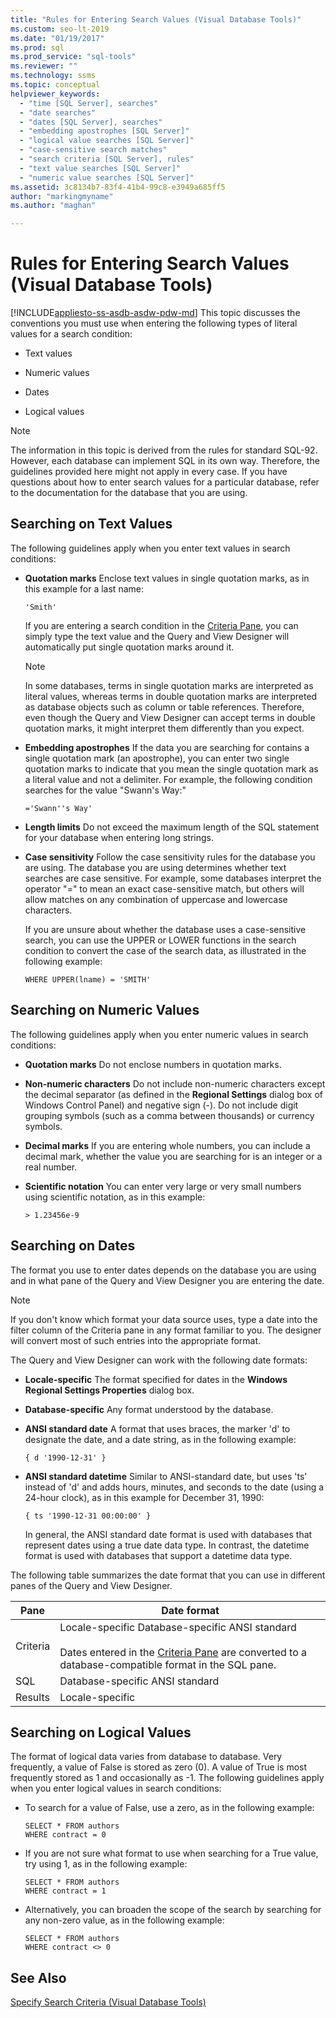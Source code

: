 ```yaml
---
title: "Rules for Entering Search Values (Visual Database Tools)"
ms.custom: seo-lt-2019
ms.date: "01/19/2017"
ms.prod: sql
ms.prod_service: "sql-tools"
ms.reviewer: ""
ms.technology: ssms
ms.topic: conceptual
helpviewer_keywords: 
  - "time [SQL Server], searches"
  - "date searches"
  - "dates [SQL Server], searches"
  - "embedding apostrophes [SQL Server]"
  - "logical value searches [SQL Server]"
  - "case-sensitive search matches"
  - "search criteria [SQL Server], rules"
  - "text value searches [SQL Server]"
  - "numeric value searches [SQL Server]"
ms.assetid: 3c8134b7-83f4-41b4-99c8-e3949a685ff5
author: "markingmyname"
ms.author: "maghan"

---
```

# Rules for Entering Search Values (Visual Database Tools)
[!INCLUDE[appliesto-ss-asdb-asdw-pdw-md](../../includes/appliesto-ss-asdb-asdw-pdw-md.md)]
This topic discusses the conventions you must use when entering the following types of literal values for a search condition:  
  
-   Text values  
  
-   Numeric values  
  
-   Dates  
  
-   Logical values  
  
> [!NOTE]  
> The information in this topic is derived from the rules for standard SQL-92. However, each database can implement SQL in its own way. Therefore, the guidelines provided here might not apply in every case. If you have questions about how to enter search values for a particular database, refer to the documentation for the database that you are using.  
  
## Searching on Text Values  
The following guidelines apply when you enter text values in search conditions:  
  
-   **Quotation marks** Enclose text values in single quotation marks, as in this example for a last name:  
  
    ```  
    'Smith'  
    ```  
  
    If you are entering a search condition in the [Criteria Pane](../../ssms/visual-db-tools/criteria-pane-visual-database-tools.md), you can simply type the text value and the Query and View Designer will automatically put single quotation marks around it.  
  
    > [!NOTE]  
    > In some databases, terms in single quotation marks are interpreted as literal values, whereas terms in double quotation marks are interpreted as database objects such as column or table references. Therefore, even though the Query and View Designer can accept terms in double quotation marks, it might interpret them differently than you expect.  
  
-   **Embedding apostrophes** If the data you are searching for contains a single quotation mark (an apostrophe), you can enter two single quotation marks to indicate that you mean the single quotation mark as a literal value and not a delimiter. For example, the following condition searches for the value "Swann's Way:"  
  
    ```  
    ='Swann''s Way'  
    ```  
  
-   **Length limits** Do not exceed the maximum length of the SQL statement for your database when entering long strings.  
  
-   **Case sensitivity** Follow the case sensitivity rules for the database you are using. The database you are using determines whether text searches are case sensitive. For example, some databases interpret the operator "=" to mean an exact case-sensitive match, but others will allow matches on any combination of uppercase and lowercase characters.  
  
    If you are unsure about whether the database uses a case-sensitive search, you can use the UPPER or LOWER functions in the search condition to convert the case of the search data, as illustrated in the following example:  
  
    ```  
    WHERE UPPER(lname) = 'SMITH'  
    ```  
  
## Searching on Numeric Values  
The following guidelines apply when you enter numeric values in search conditions:  
  
-   **Quotation marks** Do not enclose numbers in quotation marks.  
  
-   **Non-numeric characters** Do not include non-numeric characters except the decimal separator (as defined in the **Regional Settings** dialog box of Windows Control Panel) and negative sign (-). Do not include digit grouping symbols (such as a comma between thousands) or currency symbols.  
  
-   **Decimal marks** If you are entering whole numbers, you can include a decimal mark, whether the value you are searching for is an integer or a real number.  
  
-   **Scientific notation** You can enter very large or very small numbers using scientific notation, as in this example:  
  
    ```  
    > 1.23456e-9  
    ```  
  
## Searching on Dates  
The format you use to enter dates depends on the database you are using and in what pane of the Query and View Designer you are entering the date.  
  
> [!NOTE]  
> If you don't know which format your data source uses, type a date into the filter column of the Criteria pane in any format familiar to you. The designer will convert most of such entries into the appropriate format.  
  
The Query and View Designer can work with the following date formats:  
  
-   **Locale-specific** The format specified for dates in the **Windows Regional Settings Properties** dialog box.  
  
-   **Database-specific** Any format understood by the database.  
  
-   **ANSI standard date** A format that uses braces, the marker 'd' to designate the date, and a date string, as in the following example:  
  
    ```  
    { d '1990-12-31' }  
    ```  
  
-   **ANSI standard datetime** Similar to ANSI-standard date, but uses 'ts' instead of 'd' and adds hours, minutes, and seconds to the date (using a 24-hour clock), as in this example for December 31, 1990:  
  
    ```  
    { ts '1990-12-31 00:00:00' }  
    ```  
  
    In general, the ANSI standard date format is used with databases that represent dates using a true date data type. In contrast, the datetime format is used with databases that support a datetime data type.  
  
The following table summarizes the date format that you can use in different panes of the Query and View Designer.  
  
|**Pane**|**Date format**|  
|------------|-------------------|  
|Criteria|Locale-specific Database-specific ANSI standard<br /><br />Dates entered in the [Criteria Pane](../../ssms/visual-db-tools/criteria-pane-visual-database-tools.md) are converted to a database-compatible format in the SQL pane.|  
|SQL|Database-specific ANSI standard|  
|Results|Locale-specific|  
  
## Searching on Logical Values  
The format of logical data varies from database to database. Very frequently, a value of False is stored as zero (0). A value of True is most frequently stored as 1 and occasionally as -1. The following guidelines apply when you enter logical values in search conditions:  
  
-   To search for a value of False, use a zero, as in the following example:  
  
    ```  
    SELECT * FROM authors  
    WHERE contract = 0  
    ```  
  
-   If you are not sure what format to use when searching for a True value, try using 1, as in the following example:  
  
    ```  
    SELECT * FROM authors  
    WHERE contract = 1  
    ```  
  
-   Alternatively, you can broaden the scope of the search by searching for any non-zero value, as in the following example:  
  
    ```  
    SELECT * FROM authors  
    WHERE contract <> 0  
    ```  
  
## See Also  
[Specify Search Criteria &#40;Visual Database Tools&#41;](../../ssms/visual-db-tools/specify-search-criteria-visual-database-tools.md)  
  
